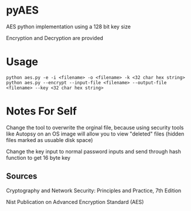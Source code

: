 # pyAES
AES python implementation using a 128 bit key size

Encryption and Decryption are provided

# Usage
```
python aes.py -e -i <filename> -o <filename> -k <32 char hex string>
python aes.py --encrypt --input-file <filename> --output-file <filename> --key <32 char hex string>
```

# Notes For Self
Change the tool to overwrite the orginal file, because using security tools like Autopsy on an OS image will allow you to view "deleted" files (hidden files marked as usuable disk space)

Change the key input to normal password inputs and send through hash function to get 16 byte key

## Sources
Cryptography and Network Security: Principles and Practice, 7th Edition

Nist Publication on Advanced Encryption Standard (AES)